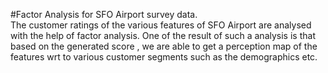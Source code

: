 #Factor Analysis for SFO Airport survey data.  
The customer ratings of the various features of SFO Airport are analysed with the help of factor analysis. One of the result of such a analysis is that based on the generated score , we are able to get a perception map of the features wrt to various customer segments such as the demographics etc.   
